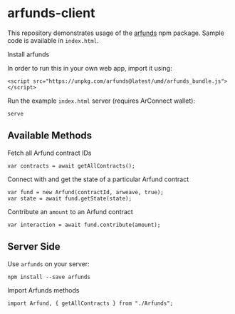 # arfunds-client

This repository demonstrates usage of the [arfunds](https://github.com/abhavk/arfunds) npm package. Sample code is available in `index.html`. 

Install arfunds

In order to run this in your own web app, import it using:
```
<script src="https://unpkg.com/arfunds@latest/umd/arfunds_bundle.js"></script>
```

Run the example `index.html` server (requires ArConnect wallet):
```
serve
```

## Available Methods

Fetch all Arfund contract IDs
```
var contracts = await getAllContracts();
```

Connect with and get the state of a particular Arfund contract
```
var fund = new Arfund(contractId, arweave, true);
var state = await fund.getState(state);
```

Contribute an `amount` to an Arfund contract
```
var interaction = await fund.contribute(amount);
```

## Server Side
Use `arfunds` on your server:

```
npm install --save arfunds
```

Import Arfunds methods
```
import Arfund, { getAllContracts } from "./Arfunds";
```


